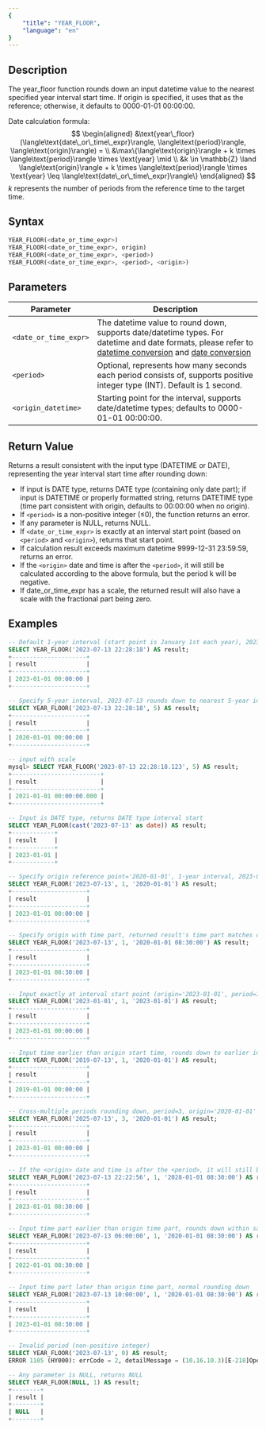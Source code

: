 ```yaml
---
{
    "title": "YEAR_FLOOR",
    "language": "en"
}
---
```


## Description

The year_floor function rounds down an input datetime value to the nearest specified year interval start time. If origin is specified, it uses that as the reference; otherwise, it defaults to 0000-01-01 00:00:00.

Date calculation formula:
$$
\begin{aligned}
&\text{year\_floor}(\langle\text{date\_or\_time\_expr}\rangle, \langle\text{period}\rangle, \langle\text{origin}\rangle) = \\
&\max\{\langle\text{origin}\rangle + k \times \langle\text{period}\rangle \times \text{year} \mid \\
&k \in \mathbb{Z} \land \langle\text{origin}\rangle + k \times \langle\text{period}\rangle \times \text{year} \leq \langle\text{date\_or\_time\_expr}\rangle\}
\end{aligned}
$$
$k$ represents the number of periods from the reference time to the target time.

## Syntax
```sql
YEAR_FLOOR(<date_or_time_expr>)
YEAR_FLOOR(<date_or_time_expr>, origin)
YEAR_FLOOR(<date_or_time_expr>, <period>)
YEAR_FLOOR(<date_or_time_expr>, <period>, <origin>)
```

## Parameters
| Parameter | Description |
|-----------|-------------|
| `<date_or_time_expr>` | The datetime value to round down, supports date/datetime types. For datetime and date formats, please refer to [datetime conversion](../../../../../docs/sql-manual/basic-element/sql-data-types/conversion/datetime-conversion) and [date conversion](../../../../../docs/sql-manual/basic-element/sql-data-types/conversion/date-conversion) |
| `<period>` | Optional, represents how many seconds each period consists of, supports positive integer type (INT). Default is 1 second. |
| `<origin_datetime>` | Starting point for the interval, supports date/datetime types; defaults to 0000-01-01 00:00:00. |

## Return Value
Returns a result consistent with the input type (DATETIME or DATE), representing the year interval start time after rounding down:

- If input is DATE type, returns DATE type (containing only date part); if input is DATETIME or properly formatted string, returns DATETIME type (time part consistent with origin, defaults to 00:00:00 when no origin).
- If `<period>` is a non-positive integer (≤0), the function returns an error.
- If any parameter is NULL, returns NULL.
- If `<date_or_time_expr>` is exactly at an interval start point (based on `<period>` and `<origin>`), returns that start point.
- If calculation result exceeds maximum datetime 9999-12-31 23:59:59, returns an error.
- If the `<origin>` date and time is after the `<period>`, it will still be calculated according to the above formula, but the period k will be negative.
- If date_or_time_expr has a scale, the returned result will also have a scale with the fractional part being zero.

## Examples
```sql
-- Default 1-year interval (start point is January 1st each year), 2023-07-13 rounds down to 2023-01-01
SELECT YEAR_FLOOR('2023-07-13 22:28:18') AS result;
+---------------------+
| result              |
+---------------------+
| 2023-01-01 00:00:00 |
+---------------------+

-- Specify 5-year interval, 2023-07-13 rounds down to nearest 5-year interval start (calculated with default origin)
SELECT YEAR_FLOOR('2023-07-13 22:28:18', 5) AS result;
+---------------------+
| result              |
+---------------------+
| 2020-01-01 00:00:00 |  
+---------------------+

-- input with scale
mysql> SELECT YEAR_FLOOR('2023-07-13 22:28:18.123', 5) AS result;
+-------------------------+
| result                  |
+-------------------------+
| 2021-01-01 00:00:00.000 |
+-------------------------+

-- Input is DATE type, returns DATE type interval start
SELECT YEAR_FLOOR(cast('2023-07-13' as date)) AS result;
+------------+
| result     |
+------------+
| 2023-01-01 |
+------------+

-- Specify origin reference point='2020-01-01', 1-year interval, 2023-07-13 rounds to 2023-01-01
SELECT YEAR_FLOOR('2023-07-13', 1, '2020-01-01') AS result;
+---------------------+
| result              |
+---------------------+
| 2023-01-01 00:00:00 |
+---------------------+

-- Specify origin with time part, returned result's time part matches origin
SELECT YEAR_FLOOR('2023-07-13', 1, '2020-01-01 08:30:00') AS result;
+---------------------+
| result              |
+---------------------+
| 2023-01-01 08:30:00 |
+---------------------+

-- Input exactly at interval start point (origin='2023-01-01', period=1), returns itself
SELECT YEAR_FLOOR('2023-01-01', 1, '2023-01-01') AS result;
+---------------------+
| result              |
+---------------------+
| 2023-01-01 00:00:00 |
+---------------------+

-- Input time earlier than origin start time, rounds down to earlier interval point
SELECT YEAR_FLOOR('2019-07-13', 1, '2020-01-01') AS result;
+---------------------+
| result              |
+---------------------+
| 2019-01-01 00:00:00 |
+---------------------+

-- Cross-multiple periods rounding down, period=3, origin='2020-01-01'
SELECT YEAR_FLOOR('2025-07-13', 3, '2020-01-01') AS result;
+---------------------+
| result              |
+---------------------+
| 2023-01-01 00:00:00 |
+---------------------+

-- If the <origin> date and time is after the <period>, it will still be calculated according to the above formula, but the period k will be negative.
SELECT YEAR_FLOOR('2023-07-13 22:22:56', 1, '2028-01-01 08:30:00') AS result;
+---------------------+
| result              |
+---------------------+
| 2023-01-01 08:30:00 |
+---------------------+

-- Input time part earlier than origin time part, rounds down within same year
SELECT YEAR_FLOOR('2023-07-13 06:00:00', 1, '2020-01-01 08:30:00') AS result;
+---------------------+
| result              |
+---------------------+
| 2022-01-01 08:30:00 |
+---------------------+

-- Input time part later than origin time part, normal rounding down
SELECT YEAR_FLOOR('2023-07-13 10:00:00', 1, '2020-01-01 08:30:00') AS result;
+---------------------+
| result              |
+---------------------+
| 2023-01-01 08:30:00 |
+---------------------+

-- Invalid period (non-positive integer)
SELECT YEAR_FLOOR('2023-07-13', 0) AS result;
ERROR 1105 (HY000): errCode = 2, detailMessage = (10.16.10.3)[E-218]Operation year_floor of 2023-07-13 00:00:00, 0 out of range

-- Any parameter is NULL, returns NULL
SELECT YEAR_FLOOR(NULL, 1) AS result;
+--------+
| result |
+--------+
| NULL   |
+--------+
```
